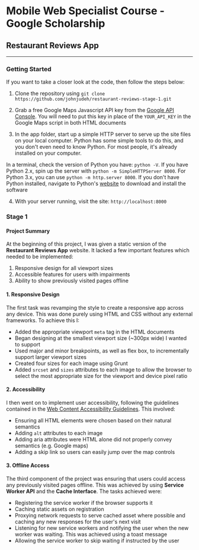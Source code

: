 # Mobile Web Specialist Course - Google Scholarship
## Restaurant Reviews App
---

### Getting Started

If you want to take a closer look at the code, then follow the steps
below:

1. Clone the repository using `git clone https://github.com/johnjudeh/restaurant-reviews-stage-1.git`

2. Grab a free Google Maps Javascript API key from the
[Google API Console](https://console.developers.google.com/apis/). You will need
to put this key in place of the `YOUR_API_KEY` in the Google Maps script in both
HTML documents

3. In the app folder, start up a simple HTTP server to serve up the site files on your local computer. Python has some simple tools to do this, and you don't even need to know Python. For most people, it's already installed on your computer.

In a terminal, check the version of Python you have: `python -V`. If you have Python 2.x, spin up the server with `python -m SimpleHTTPServer 8000`. For Python 3.x, you can use `python -m http.server 8000`. If you don't have Python installed, navigate to Python's [website](https://www.python.org/) to download and install the software

4. With your server running, visit the site: `http://localhost:8000`

### Stage 1

#### Project Summary

At the beginning of this project, I was given a static version of the **Restaurant
Reviews App** website. It lacked a few important features which needed to be implemented:

1. Responsive design for all viewport sizes
2. Accessible features for users with impairments
3. Ability to show previously visited pages offline

#### 1. Responsive Design

The first task was revamping the style to create a responsive app across any device.
This was done purely using HTML and CSS without any external frameworks. To achieve
this I:

- Added the appropriate viewport `meta` tag in the HTML documents
- Began designing at the smallest viewport size (~300px wide) I wanted to support
- Used major and minor breakpoints, as well as flex box, to incrementally support
  larger viewport sizes
- Created four sizes for each image using Grunt
- Added `srcset` and `sizes` attributes to each image to allow the browser to select
  the most appropriate size for the viewport and device pixel ratio

#### 2. Accessibility

I then went on to implement user accessibility, following the guidelines contained
in the [Web Content Accessibility Guidelines](https://www.w3.org/TR/WCAG20/). This
involved:

- Ensuring all HTML elements were chosen based on their natural semantics
- Adding `alt` attributes to each image
- Adding aria attributes were HTML alone did not properly convey semantics (e.g.
  Google maps)
- Adding a skip link so users can easily jump over the map controls

#### 3. Offline Access

The third component of the project was ensuring that users could access any
previously visited pages offline. This was achieved by using **Service Worker API**
and the **Cache Interface**. The tasks achieved were:

- Registering the service worker if the browser supports it
- Caching static assets on registration
- Proxying network requests to serve cached asset where possible and caching any
  new responses for the user's next visit
- Listening for new service workers and notifying the user when the new worker
  was waiting. This was achieved using a toast message
- Allowing the service worker to skip waiting if instructed by the user
